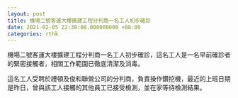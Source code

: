 ```yaml
---
layout: post
title: 機場二號客運大樓擴建工程分判商一名工人初步確診
date: 2021-02-05 22:38:08.000000000 +08:00
categories: rthk
---
```


機場二號客運大樓擴建工程分判商一名工人初步確診，這名工人是一名早前確診者的緊密接觸者，相關工作範圍已徹底清潔及消毒。

這名工人受聘於禮頓及俊和聯營公司的分判商，負責操作鑽挖機，最近的上班日期是昨日，曾與該工人接觸的其他員工已接受檢測，並在家等待檢測結果。
